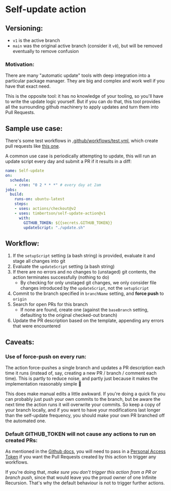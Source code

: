 # Self-update action

## Versioning:

 - `v1` is the active branch
 - `main` was the original active branch (consider it `v0`), but will be removed eventually to remove confusion

### Motivation:

There are many "automatic update" tools with deep integration into a particular package manager. They are big and complex and work well if you have that exact need.

This is the opposite tool: it has no knowledge of your tooling, so you'll have to write the update logic yourself. But if you can do that, this tool provides all the surrounding github machinery to apply updates and turn them into Pull Requests.

## Sample use case:

There's some test workflows in [.github/workflows/test.yml](https://github.com/timbertson/self-update-action/blob/main/.github/workflows/test.yml), which create pull requests like [this one](https://github.com/timbertson/self-update-action/pull/6).

A common use case is periodically attempting to update, this will run an update script every day and submit a PR if it results in a diff:


```yml
name: Self-update
on:
  schedule:
    - cron: "0 2 * * *" # every day at 2am
jobs:
  build:
    runs-on: ubuntu-latest
    steps:
    - uses: actions/checkout@v2
    - uses: timbertson/self-update-action@v1
      with:
        GITHUB_TOKEN: ${{secrets.GITHUB_TOKEN}}
        updateScript: "./update.sh"
```


## Workflow:

1. If the `setupScript` setting (a bash string) is provided, evaluate it and stage all changes into git
2. Evaluate the `updateScript` setting (a bash string)
3. If there are no errors and no changes to (unstaged) git contents, the action terminates successfully (nothing to do)
   - By checking for only unstaged git changes, we only consider file changes introduced by the `updateScript`, not the `setupScript`
4. Commit to the branch specified in `branchName` setting, and **force push** to `origin`
5. Search for open PRs for this branch
   - If none are found, create one (against the `baseBranch` setting, defaulting to the original checked-out branch)
6. Update the PR description based on the template, appending any errors that were encountered

## Caveats:

### Use of force-push on every run:

The action force-pushes a single branch and updates a PR description each time it runs (instead of, say, creating a new PR / branch / comment each time). This is partly to reduce noise, and partly just because it makes the implementation reasonably simple :shrug:

This does make manual edits a little awkward. If you're doing a quick fix you can probably just push your own commits to the branch, but be aware the next time the action runs it will overwrite your commits. So keep a copy of your branch locally, and if you want to have your modifications last longer than the self-update frequency, you should make your own PR branched off the automated one.

### Default GITHUB_TOKEN will not cause any actions to run on created PRs:

As mentioned in the [Github docs](https://docs.github.com/en/free-pro-team@latest/actions/reference/authentication-in-a-workflow), you will need to pass in a [Personal Access Token](https://docs.github.com/en/free-pro-team@latest/github/authenticating-to-github/creating-a-personal-access-token) if you want the Pull Requests created by this action to trigger any workflows.

If you're doing that, _make sure you don't trigger this action from a PR or branch push_, since that would leave you the proud owner of one Infinite Recursion. That's why the default behaviour is not to trigger further actions.
